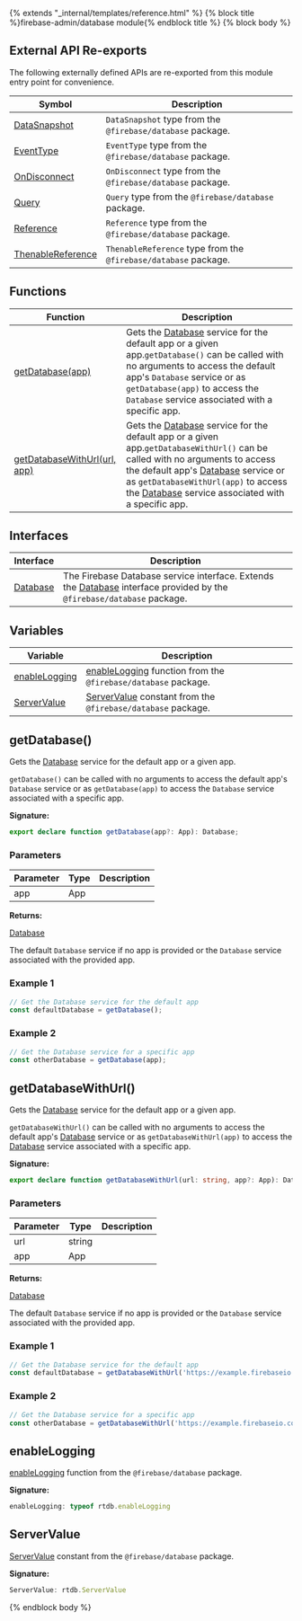 {% extends "_internal/templates/reference.html" %}
{% block title %}firebase-admin/database module{% endblock title %}
{% block body %}

## External API Re-exports

The following externally defined APIs are re-exported from this module entry point for convenience.

|  Symbol | Description |
|  --- | --- |
|  [DataSnapshot](https://firebase.google.com/docs/reference/js/firebase.database.DataSnapshot) | `DataSnapshot` type from the `@firebase/database` package. |
|  [EventType](https://firebase.google.com/docs/reference/js/firebase.database#eventtype) | `EventType` type from the `@firebase/database` package. |
|  [OnDisconnect](https://firebase.google.com/docs/reference/js/firebase.database.OnDisconnect) | `OnDisconnect` type from the `@firebase/database` package. |
|  [Query](https://firebase.google.com/docs/reference/js/firebase.database.Query) | `Query` type from the `@firebase/database` package. |
|  [Reference](https://firebase.google.com/docs/reference/js/firebase.database.Reference) | `Reference` type from the `@firebase/database` package. |
|  [ThenableReference](https://firebase.google.com/docs/reference/js/firebase.database.ThenableReference) | `ThenableReference` type from the `@firebase/database` package. |

## Functions

|  Function | Description |
|  --- | --- |
|  [getDatabase(app)](./firebase-admin.database.md#getdatabase) | Gets the [Database](./firebase-admin.database.database.md#database_interface) service for the default app or a given app.<code>getDatabase()</code> can be called with no arguments to access the default app's <code>Database</code> service or as <code>getDatabase(app)</code> to access the <code>Database</code> service associated with a specific app. |
|  [getDatabaseWithUrl(url, app)](./firebase-admin.database.md#getdatabasewithurl) | Gets the [Database](./firebase-admin.database.database.md#database_interface) service for the default app or a given app.<code>getDatabaseWithUrl()</code> can be called with no arguments to access the default app's [Database](./firebase-admin.database.database.md#database_interface) service or as <code>getDatabaseWithUrl(app)</code> to access the [Database](./firebase-admin.database.database.md#database_interface) service associated with a specific app. |

## Interfaces

|  Interface | Description |
|  --- | --- |
|  [Database](./firebase-admin.database.database.md#database_interface) | The Firebase Database service interface. Extends the [Database](https://firebase.google.com/docs/reference/js/firebase.database.Database) interface provided by the <code>@firebase/database</code> package. |

## Variables

|  Variable | Description |
|  --- | --- |
|  [enableLogging](./firebase-admin.database.md#enablelogging) | [enableLogging](https://firebase.google.com/docs/reference/js/firebase.database#enablelogging) function from the <code>@firebase/database</code> package. |
|  [ServerValue](./firebase-admin.database.md#servervalue) | [ServerValue](https://firebase.google.com/docs/reference/js/firebase.database.ServerValue) constant from the <code>@firebase/database</code> package. |

## getDatabase()

Gets the [Database](./firebase-admin.database.database.md#database_interface) service for the default app or a given app.

`getDatabase()` can be called with no arguments to access the default app's `Database` service or as `getDatabase(app)` to access the `Database` service associated with a specific app.

<b>Signature:</b>

```typescript
export declare function getDatabase(app?: App): Database;
```

### Parameters

|  Parameter | Type | Description |
|  --- | --- | --- |
|  app | App |  |

<b>Returns:</b>

[Database](./firebase-admin.database.database.md#database_interface)

The default `Database` service if no app is provided or the `Database` service associated with the provided app.

### Example 1


```javascript
// Get the Database service for the default app
const defaultDatabase = getDatabase();

```

### Example 2


```javascript
// Get the Database service for a specific app
const otherDatabase = getDatabase(app);

```

## getDatabaseWithUrl()

Gets the [Database](./firebase-admin.database.database.md#database_interface) service for the default app or a given app.

`getDatabaseWithUrl()` can be called with no arguments to access the default app's [Database](./firebase-admin.database.database.md#database_interface) service or as `getDatabaseWithUrl(app)` to access the [Database](./firebase-admin.database.database.md#database_interface) service associated with a specific app.

<b>Signature:</b>

```typescript
export declare function getDatabaseWithUrl(url: string, app?: App): Database;
```

### Parameters

|  Parameter | Type | Description |
|  --- | --- | --- |
|  url | string |  |
|  app | App |  |

<b>Returns:</b>

[Database](./firebase-admin.database.database.md#database_interface)

The default `Database` service if no app is provided or the `Database` service associated with the provided app.

### Example 1


```javascript
// Get the Database service for the default app
const defaultDatabase = getDatabaseWithUrl('https://example.firebaseio.com');

```

### Example 2


```javascript
// Get the Database service for a specific app
const otherDatabase = getDatabaseWithUrl('https://example.firebaseio.com', app);

```

## enableLogging

[enableLogging](https://firebase.google.com/docs/reference/js/firebase.database#enablelogging) function from the `@firebase/database` package.

<b>Signature:</b>

```typescript
enableLogging: typeof rtdb.enableLogging
```

## ServerValue

[ServerValue](https://firebase.google.com/docs/reference/js/firebase.database.ServerValue) constant from the `@firebase/database` package.

<b>Signature:</b>

```typescript
ServerValue: rtdb.ServerValue
```
{% endblock body %}